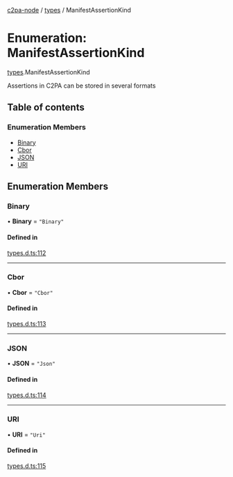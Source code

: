 [c2pa-node](../README.md) / [types](../modules/types.md) / ManifestAssertionKind

# Enumeration: ManifestAssertionKind

[types](../modules/types.md).ManifestAssertionKind

Assertions in C2PA can be stored in several formats

## Table of contents

### Enumeration Members

- [Binary](types.ManifestAssertionKind.md#binary)
- [Cbor](types.ManifestAssertionKind.md#cbor)
- [JSON](types.ManifestAssertionKind.md#json)
- [URI](types.ManifestAssertionKind.md#uri)

## Enumeration Members

### Binary

• **Binary** = ``"Binary"``

#### Defined in

[types.d.ts:112](https://github.com/contentauth/c2pa-node/blob/3128344/js-src/types.d.ts#L112)

___

### Cbor

• **Cbor** = ``"Cbor"``

#### Defined in

[types.d.ts:113](https://github.com/contentauth/c2pa-node/blob/3128344/js-src/types.d.ts#L113)

___

### JSON

• **JSON** = ``"Json"``

#### Defined in

[types.d.ts:114](https://github.com/contentauth/c2pa-node/blob/3128344/js-src/types.d.ts#L114)

___

### URI

• **URI** = ``"Uri"``

#### Defined in

[types.d.ts:115](https://github.com/contentauth/c2pa-node/blob/3128344/js-src/types.d.ts#L115)
